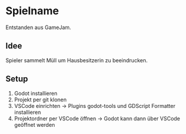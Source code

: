 # Spielname

Entstanden aus GameJam.

## Idee

Spieler sammelt Müll um Hausbesitzerin zu beeindrucken.

## Setup

1. Godot installieren
2. Projekt per git klonen
3. VSCode einrichten -> Plugins godot-tools und GDScript Formatter installieren
4. Projektordner per VSCode öffnen -> Godot kann dann über VSCode geöffnet werden

